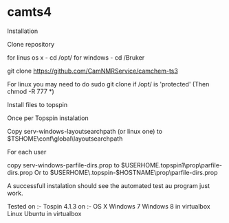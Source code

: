 # camts4
Installation

Clone repository

for linus os x - cd /opt/
for windows - cd /Bruker 

git clone https://github.com/CamNMRService/camchem-ts3

For linux you may need to do sudo git clone if /opt/ is 'protected' 
(Then chmod -R 777 *)

Install files to topspin

Once per Topspin instalation

Copy serv-windows-layoutsearchpath (or linux one)
to $TSHOME\conf\global\layoutsearchpath

For each user

copy serv-windows-parfile-dirs.prop to 
$USERHOME\.topspin1\prop\parfile-dirs.prop
Or to $USERHOME\.topspin-$HOSTNAME\prop\parfile-dirs.prop

A successfull instalation should see the automated test au program just work.

Tested on :-
Tospin 4.1.3 on :-
OS X
Windows 7
Windows 8 in virtualbox
Linux Ubuntu in virtualbox



